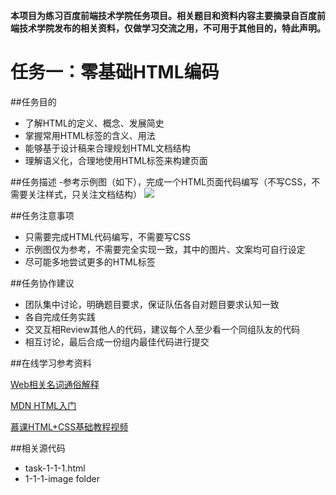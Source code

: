 **本项目为练习百度前端技术学院任务项目。相关题目和资料内容主要摘录自百度前端技术学院发布的相关资料，仅做学习交流之用，不可用于其他目的，特此声明。**

# 任务一：零基础HTML编码

##任务目的
- 了解HTML的定义、概念、发展简史
- 掌握常用HTML标签的含义、用法
- 能够基于设计稿来合理规划HTML文档结构
- 理解语义化，合理地使用HTML标签来构建页面

##任务描述
-参考示例图（如下），完成一个HTML页面代码编写（不写CSS，不需要关注样式，只关注文档结构）
![](http://i.imgur.com/TZyGgkd.jpg)

##任务注意事项

- 只需要完成HTML代码编写，不需要写CSS
- 示例图仅为参考，不需要完全实现一致，其中的图片、文案均可自行设定
- 尽可能多地尝试更多的HTML标签

##任务协作建议
- 团队集中讨论，明确题目要求，保证队伍各自对题目要求认知一致
- 各自完成任务实践
- 交叉互相Review其他人的代码，建议每个人至少看一个同组队友的代码
- 相互讨论，最后合成一份组内最佳代码进行提交

##在线学习参考资料

[Web相关名词通俗解释](https://www.zhihu.com/question/22689579)

[MDN HTML入门](https://developer.mozilla.org/zh-CN/docs/Web/Guide/HTML/Introduction)

[慕课HTML+CSS基础教程视频](http://www.imooc.com/learn/9)

##相关源代码
- task-1-1-1.html
- 1-1-1-image folder